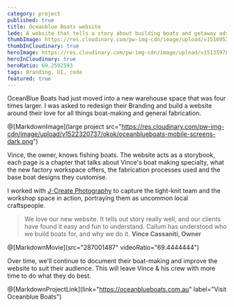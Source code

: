```yaml
---
category: project
published: true
title: Oceanblue Boats website
lede: A website that tells a story about building boats and getaway adventures.
thumbImage: https://res.cloudinary.com/pw-img-cdn/image/upload/v1516953101/okok/thumb-oceanblueboats.jpg
thumbInCloudinary: true
heroImage: https://res.cloudinary.com/pw-img-cdn/image/upload/v1513597864/okok/oceanblueboats-video-poster.jpg
heroInCloudinary: true
heroRatio: 69.2592593
tags: Branding, UI, code
featured: true
---
```


OceanBlue Boats had just moved into a new warehouse space that was four times larger. I
was asked to redesign their Branding and build a website around their love for all
things boat-making and general fabrication.

@[MarkdownImage](large project src="https://res.cloudinary.com/pw-img-cdn/image/upload/v1522320737/okok/oceanblueboats-mobile-screens-dark.png")

<!-- @[MarkdownMovie](large src="/images/oceanblueboats-desktop-video.mp4") -->

Vince, the owner, knows fishing boats. The website acts as a storybook, each page is a
chapter that talks about Vince's boat making specialty, what the new factory workspace offers, the fabrication processes used and the base boat designs they customise.

I worked with [J-Create Photography](http://j-create.com.au/) to capture the tight-knit team and the workshop space in action, portraying them as uncommon local craftspeople.

> We love our new website. It tells out story really well, and our clients have found it easy and fun to understand. Callum has understood who we build boats for, and why we do it. **Vince Cassaniti, Owner**

@[MarkdownMovie](src="287001487" videoRatio="69.4444444")

<!-- @[MarkdownImage](project src="https://res.cloudinary.com/pw-img-cdn/image/upload/v1517378751/okok/oceanblueboats-layout-d.jpg") -->

Over time, we'll continue to document their boat-making and improve the website to suit their audience. This will leave Vince & his crew with more time to do what they do best.

<!-- @[MarkdownNote](note="Frontend development done in collaboration with <a href='https://github.com/BarryPH'> Barry Phillip Hall.</a>") -->

@[MarkdownProjectLink](link="https://oceanblueboats.com.au" label="Visit Oceanblue Boats")
